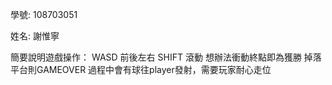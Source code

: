 學號: 
    108703051

姓名: 
    謝惟寧

簡要說明遊戲操作：
    WASD 前後左右
    SHIFT 滾動
    想辦法衝動終點即為獲勝
    掉落平台則GAMEOVER
    過程中會有球往player發射，需要玩家耐心走位